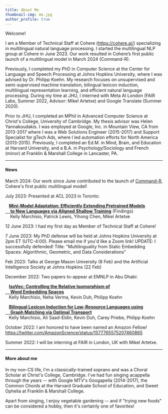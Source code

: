 ```yaml
---
title: About Me
thumbnail-img: me.jpg
author_profile: true
---
```


Welcome!  

I am a Member of Technical Staff at Cohere (https://cohere.ai/) specializing in multilingual natural language processing.  I started the multilingual NLP group at Cohere in June 2023.  Our work resulted in Cohere’s first public launch of a multilingual model in March 2024 (Command-R).

Previously, I completed my PhD in Computer Science at the Center for Language and Speech Processing at Johns Hopkins University, where I was advised by Dr. Philipp Koehn.  My research focuses on unsupervised and semi-supervised machine translation, bilingual lexicon induction, multilingual representation learning, and efficient natural language processing.  During my time at JHU, I interned with Meta AI London (FAIR Labs, Summer 2022, Advisor: Mikel Artetxe) and Google Translate (Summer 2020).  

Prior to JHU, I completed an MPhil in Advanced Computer Science at Christ's College, University of Cambridge.  My thesis advisor was Helen Yannakoudakis.  I was employed at Google, Inc. in Mountain View, CA from 2013-2017 where I was a Web Solutions Engineer (2015-2017) and Support Specialist for gTech Ads, where I led automation efforts for North America (2013-2015). Previously, I completed an Ed.M. in Mind, Brain, and Education at Harvard University, and a B.A. in Psychology/Sociology and French (minor) at Franklin & Marshall College in Lancaster, PA.  

---

#### News

March 2024: Our work since June contributed to the launch of [Command-R](https://docs.cohere.com/docs/command-r), Cohere's first public multilingual model!

July 2023: Presented at ACL 2023 in Toronto:

&nbsp;&nbsp;&nbsp;**[Mini-Model Adaptation: Efficiently Extending Pretrained Models <br>&nbsp;&nbsp;&nbsp;&nbsp;&nbsp;to New Languages via Aligned Shallow Training](https://aclanthology.org/2023.findings-acl.338/)** (Findings)<br>&nbsp;&nbsp;&nbsp; Kelly Marchisio, Patrick Lewis, Yihong Chen, Mikel Artetxe

12 June 2023: I had my first day as Member of Technical Staff at Cohere!

7 June 2023:  My PhD defense will be held at Johns Hopkins University at 2pm ET (UTC-4:00).  Please email me if you'd like a Zoom link!  UPDATE: I successfully defended! Title: "Multilinguality from Static Embedding Spaces: Algorithmic, Geometric, and Data Considerations"

Feb 2023:  Talks at George Mason University (8 Feb) and the Artificial Intelligence Society at Johns Hopkins (22 Feb)

December 2022: Two papers to-appear at EMNLP in Abu Dhabi:

&nbsp;&nbsp;&nbsp;**[IsoVec: Controlling the Relative Isomorphism of <br>&nbsp;&nbsp;&nbsp;&nbsp;&nbsp;Word Embedding Spaces](https://arxiv.org/abs/2210.05098)**<br>
&nbsp;&nbsp;&nbsp;Kelly Marchisio, Neha Verma, Kevin Duh, Philipp Koehn


&nbsp;&nbsp;&nbsp;**[Bilingual Lexicon Induction for Low-Resource Languages using <br>&nbsp;&nbsp;&nbsp;&nbsp;&nbsp;Graph Matching via Optimal Transport](https://arxiv.org/abs/2210.14378)**<br>
&nbsp;&nbsp;&nbsp;Kelly Marchisio, Ali Saad-Eldin, Kevin Duh, Carey Priebe, Philipp Koehn

October 2022:  I am honored to have been named an Amazon Fellow! https://twitter.com/AmazonScience/status/1577765575207460865

Summer 2022: I will be interning at FAIR in London, UK with Mikel Artetxe.


---

#### More about me

In my non-CS life, I'm a classically-trained soprano and was a Choral Scholar at Christ's College, Cambridge.  I've had fun singing acappella through the years -- with Google MTV's Googapella (2014-2017), the Common Chords at the Harvard Graduate School of Education, and Sweet Ophelia at Franklin & Marshall College.  

Apart from singing, I enjoy vegetable gardening -- and if "trying new foods" can be considered a hobby, then it's certainly one of favorites!
